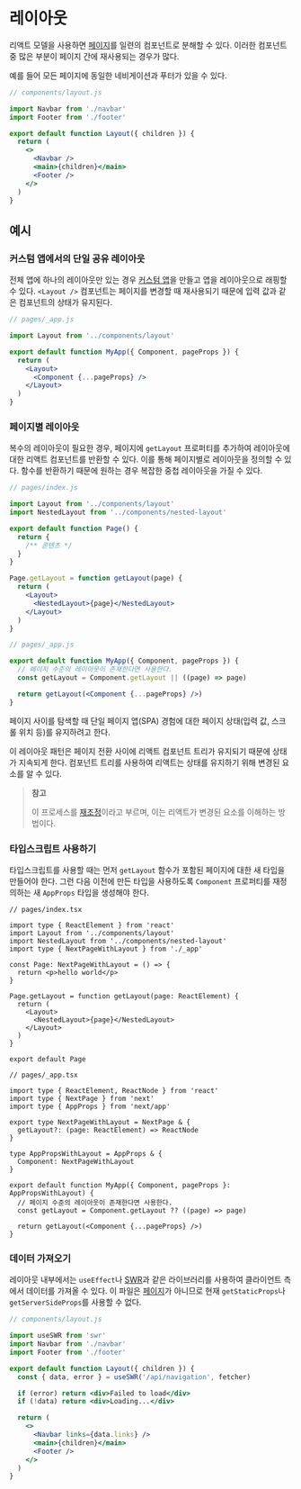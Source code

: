 # 레이아웃

리액트 모델을 사용하면 [페이지](https://nextjs.org/docs/basic-features/pages)를 일련의 컴포넌트로 분해할 수 있다. 이러한 컴포넌트 중 많은 부분이 페이지 간에 재사용되는 경우가 많다. 

예를 들어 모든 페이지에 동일한 네비게이션과 푸터가 있을 수 있다.

```jsx
// components/layout.js

import Navbar from './navbar'
import Footer from './footer'

export default function Layout({ children }) {
  return (
    <>
      <Navbar />
      <main>{children}</main>
      <Footer />
    </>
  )
}
```

## 예시

### 커스텀 앱에서의 단일 공유 레이아웃

전체 앱에 하나의 레이아웃만 있는 경우 [커스텀 앱](https://nextjs.org/docs/advanced-features/custom-app)을 만들고 앱을 레이아웃으로 래핑할 수 있다. `<Layout />` 컴포넌트는 페이지를 변경할 때 재사용되기 때문에 입력 값과 같은 컴포넌트의 상태가 유지된다.

```jsx
// pages/_app.js

import Layout from '../components/layout'

export default function MyApp({ Component, pageProps }) {
  return (
    <Layout>
      <Component {...pageProps} />
    </Layout>
  )
}
```

### 페이지별 레이아웃

복수의 레이아웃이 필요한 경우, 페이지에 `getLayout` 프로퍼티를 추가하여 레이아웃에 대한 리액트 컴포넌트를 반환할 수 있다. 이를 통해 페이지별로 레이아웃을 정의할 수 있다. 함수를 반환하기 때문에 원하는 경우 복잡한 중첩 레이아웃을 가질 수 있다.

```jsx
// pages/index.js

import Layout from '../components/layout'
import NestedLayout from '../components/nested-layout'

export default function Page() {
  return {
    /** 콘텐츠 */
  }
}

Page.getLayout = function getLayout(page) {
  return (
    <Layout>
      <NestedLayout>{page}</NestedLayout>
    </Layout>
  )
}
```

```jsx
// pages/_app.js

export default function MyApp({ Component, pageProps }) {
  // 페이지 수준의 레이아웃이 존재한다면 사용한다.
  const getLayout = Component.getLayout || ((page) => page)

  return getLayout(<Component {...pageProps} />)
}
```

페이지 사이를 탐색할 때 단일 페이지 앱(SPA) 경험에 대한 페이지 상태(입력 값, 스크롤 위치 등)를 유지하려고 한다.

이 레이아웃 패턴은 페이지 전환 사이에 리액트 컴포넌트 트리가 유지되기 때문에 상태가 지속되게 한다. 컴포넌트 트리를 사용하여 리액트는 상태를 유지하기 위해 변경된 요소를 알 수 있다.

> **참고**
>
> 이 프로세스를 [재조정](https://ko.reactjs.org/docs/reconciliation.html)이라고 부르며, 이는 리액트가 변경된 요소를 이해하는 방법이다.

### 타입스크립트 사용하기

타입스크립트를 사용할 때는 먼저 `getLayout` 함수가 포함된 페이지에 대한 새 타입을 만들어야 한다. 그런 다음 이전에 만든 타입을 사용하도록 `Component` 프로퍼티를 재정의하는 새 `AppProps` 타입을 생성해야 한다.

```tsx
// pages/index.tsx

import type { ReactElement } from 'react'
import Layout from '../components/layout'
import NestedLayout from '../components/nested-layout'
import type { NextPageWithLayout } from './_app'

const Page: NextPageWithLayout = () => {
  return <p>hello world</p>
}

Page.getLayout = function getLayout(page: ReactElement) {
  return (
    <Layout>
      <NestedLayout>{page}</NestedLayout>
    </Layout>
  )
}

export default Page
```

```tsx
// pages/_app.tsx

import type { ReactElement, ReactNode } from 'react'
import type { NextPage } from 'next'
import type { AppProps } from 'next/app'

export type NextPageWithLayout = NextPage & {
  getLayout?: (page: ReactElement) => ReactNode
}

type AppPropsWithLayout = AppProps & {
  Component: NextPageWithLayout
}

export default function MyApp({ Component, pageProps }: AppPropsWithLayout) {
  // 페이지 수준의 레이아웃이 존재한다면 사용한다.
  const getLayout = Component.getLayout ?? ((page) => page)

  return getLayout(<Component {...pageProps} />)
}
```

### 데이터 가져오기

레이아웃 내부에서는 `useEffect`나 [SWR](https://swr.vercel.app/)과 같은 라이브러리를 사용하여 클라이언트 측에서 데이터를 가져올 수 있다. 이 파일은 [페이지](https://nextjs.org/docs/basic-features/pages)가 아니므로 현재 `getStaticProps`나 `getServerSideProps`를 사용할 수 없다.

```jsx
// components/layout.js

import useSWR from 'swr'
import Navbar from './navbar'
import Footer from './footer'

export default function Layout({ children }) {
  const { data, error } = useSWR('/api/navigation', fetcher)

  if (error) return <div>Failed to load</div>
  if (!data) return <div>Loading...</div>

  return (
    <>
      <Navbar links={data.links} />
      <main>{children}</main>
      <Footer />
    </>
  )
}
```